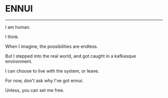 ENNUI
==========

* * *


I am human.

I think.

When I imagine, the possibilities are endless.

But I stepped into the real world, and got caught in a kafkasque environment.

I can choose to live with the system, or leave.

For now, don't ask why I've got ennui.

Unless, you can set me free.